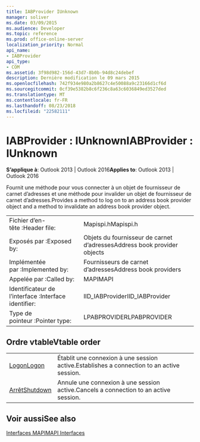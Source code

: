 ```yaml
---
title: IABProvider IUnknown
manager: soliver
ms.date: 03/09/2015
ms.audience: Developer
ms.topic: reference
ms.prod: office-online-server
localization_priority: Normal
api_name:
- IABProvider
api_type:
- COM
ms.assetid: 3f98d982-156d-43d7-8b0b-94d8c24debef
description: Dernière modification le 09 mars 2015
ms.openlocfilehash: 742f934e980a2b8627c4e50088a9c23166d1cf6d
ms.sourcegitcommit: 0cf39e5382b8c6f236c8a63c6036849ed3527ded
ms.translationtype: MT
ms.contentlocale: fr-FR
ms.lasthandoff: 08/23/2018
ms.locfileid: "22582111"
---
```

# <a name="iabprovider--iunknown"></a><span data-ttu-id="38923-103">IABProvider : IUnknown</span><span class="sxs-lookup"><span data-stu-id="38923-103">IABProvider : IUnknown</span></span>

  
  
<span data-ttu-id="38923-104">**S’applique à**: Outlook 2013 | Outlook 2016</span><span class="sxs-lookup"><span data-stu-id="38923-104">**Applies to**: Outlook 2013 | Outlook 2016</span></span> 
  
<span data-ttu-id="38923-105">Fournit une méthode pour vous connecter à un objet de fournisseur de carnet d’adresses et une méthode pour invalider un objet de fournisseur de carnet d’adresses.</span><span class="sxs-lookup"><span data-stu-id="38923-105">Provides a method to log on to an address book provider object and a method to invalidate an address book provider object.</span></span>
  
|||
|:-----|:-----|
|<span data-ttu-id="38923-106">Fichier d’en-tête :</span><span class="sxs-lookup"><span data-stu-id="38923-106">Header file:</span></span>  <br/> |<span data-ttu-id="38923-107">Mapispi.h</span><span class="sxs-lookup"><span data-stu-id="38923-107">Mapispi.h</span></span>  <br/> |
|<span data-ttu-id="38923-108">Exposés par :</span><span class="sxs-lookup"><span data-stu-id="38923-108">Exposed by:</span></span>  <br/> |<span data-ttu-id="38923-109">Objets du fournisseur de carnet d’adresses</span><span class="sxs-lookup"><span data-stu-id="38923-109">Address book provider objects</span></span>  <br/> |
|<span data-ttu-id="38923-110">Implémentée par :</span><span class="sxs-lookup"><span data-stu-id="38923-110">Implemented by:</span></span>  <br/> |<span data-ttu-id="38923-111">Fournisseurs de carnet d’adresses</span><span class="sxs-lookup"><span data-stu-id="38923-111">Address book providers</span></span>  <br/> |
|<span data-ttu-id="38923-112">Appelée par :</span><span class="sxs-lookup"><span data-stu-id="38923-112">Called by:</span></span>  <br/> |<span data-ttu-id="38923-113">MAPI</span><span class="sxs-lookup"><span data-stu-id="38923-113">MAPI</span></span>  <br/> |
|<span data-ttu-id="38923-114">Identificateur de l’interface :</span><span class="sxs-lookup"><span data-stu-id="38923-114">Interface identifier:</span></span>  <br/> |<span data-ttu-id="38923-115">IID_IABProvider</span><span class="sxs-lookup"><span data-stu-id="38923-115">IID_IABProvider</span></span>  <br/> |
|<span data-ttu-id="38923-116">Type de pointeur :</span><span class="sxs-lookup"><span data-stu-id="38923-116">Pointer type:</span></span>  <br/> |<span data-ttu-id="38923-117">LPABPROVIDER</span><span class="sxs-lookup"><span data-stu-id="38923-117">LPABPROVIDER</span></span>  <br/> |
   
## <a name="vtable-order"></a><span data-ttu-id="38923-118">Ordre vtable</span><span class="sxs-lookup"><span data-stu-id="38923-118">Vtable order</span></span>

|||
|:-----|:-----|
|[<span data-ttu-id="38923-119">Logon</span><span class="sxs-lookup"><span data-stu-id="38923-119">Logon</span></span>](iabprovider-logon.md) <br/> |<span data-ttu-id="38923-120">Établit une connexion à une session active.</span><span class="sxs-lookup"><span data-stu-id="38923-120">Establishes a connection to an active session.</span></span>  <br/> |
|[<span data-ttu-id="38923-121">Arrêt</span><span class="sxs-lookup"><span data-stu-id="38923-121">Shutdown</span></span>](iabprovider-shutdown.md) <br/> |<span data-ttu-id="38923-122">Annule une connexion à une session active.</span><span class="sxs-lookup"><span data-stu-id="38923-122">Cancels a connection to an active session.</span></span>  <br/> |
   
## <a name="see-also"></a><span data-ttu-id="38923-123">Voir aussi</span><span class="sxs-lookup"><span data-stu-id="38923-123">See also</span></span>



[<span data-ttu-id="38923-124">Interfaces MAPI</span><span class="sxs-lookup"><span data-stu-id="38923-124">MAPI Interfaces</span></span>](mapi-interfaces.md)


